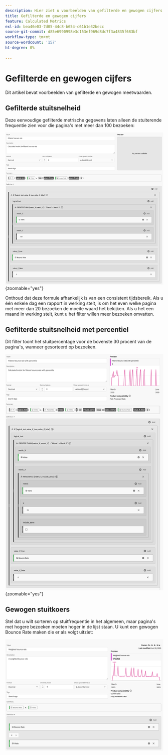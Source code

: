 ```yaml
---
description: Hier ziet u voorbeelden van gefilterde en gewogen cijfers.
title: Gefilterde en gewogen cijfers
feature: Calculated Metrics
exl-id: bea46e03-7d05-44c8-b654-c61b1e32becc
source-git-commit: d85e6990998e3c153ef969d8dc7f3a4835f683bf
workflow-type: tm+mt
source-wordcount: '157'
ht-degree: 0%

---
```


# Gefilterde en gewogen cijfers

Dit artikel bevat voorbeelden van gefilterde en gewogen meetwaarden.

## Gefilterde stuitsnelheid

Deze eenvoudige gefilterde metrische gegevens laten alleen de stuiterende frequentie zien voor die pagina&#39;s met meer dan 100 bezoeken:

![ Gefilterde het stuiteren tarief ](assets/filtered-bounce-rate.png){zoomable="yes"}

Onthoud dat deze formule afhankelijk is van een consistent tijdsbereik. Als u één enkele dag een rapport in werking stelt, is om het even welke pagina met meer dan 20 bezoeken de moeite waard het bekijken. Als u het een maand in werking stelt, kunt u het filter willen meer bezoeken omvatten.

## Gefilterde stuitsnelheid met percentiel

Dit filter toont het stuitpercentage voor de bovenste 30 procent van de pagina&#39;s, wanneer gesorteerd op bezoeken.

![ Gefilterde het stuiteren tarief met percentiel ](assets/filtered-bounce-rate-with-percentile.png){zoomable="yes"}

## Gewogen stuitkoers

Stel dat u wilt sorteren op stuitfrequentie in het algemeen, maar pagina&#39;s met hogere bezoeken moeten hoger in de lijst staan. U kunt een gewogen Bounce Rate maken die er als volgt uitziet:

![](assets/weighted-bounce-rate.png)
